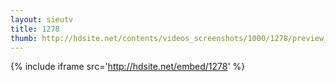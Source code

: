 ```yaml
---
layout: sieutv
title: 1278
thumb: http://hdsite.net/contents/videos_screenshots/1000/1278/preview_360p.mp4.jpg
---
```

{% include iframe src='http://hdsite.net/embed/1278' %}
 
